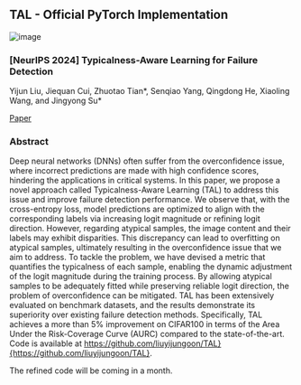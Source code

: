 ## TAL - Official PyTorch Implementation
![image](https://github.com/user-attachments/assets/e0f6294a-54f8-45b9-8a29-d78865df930a)


### [NeurIPS 2024] Typicalness-Aware Learning for Failure Detection
Yijun Liu, Jiequan Cui, Zhuotao Tian*, Senqiao Yang, Qingdong He, Xiaoling Wang, and Jingyong Su*<br>

[Paper](https://neurips.cc/virtual/2024/poster/95120)

### Abstract
Deep neural networks (DNNs) often suffer from the overconfidence issue, where incorrect predictions are made with high confidence scores, hindering the applications in critical systems. In this paper, we propose a novel approach called Typicalness-Aware Learning (TAL) to address this issue and improve failure detection performance. 
We observe that, with the cross-entropy loss, model predictions are optimized to align with the corresponding labels via increasing logit magnitude or refining logit direction. However, regarding atypical samples, the image content and their labels may exhibit disparities. This discrepancy can lead to overfitting on atypical samples, ultimately resulting in the overconfidence issue that we aim to address. To tackle the problem, we have devised a metric that quantifies the typicalness of each sample, enabling the dynamic adjustment of the logit magnitude during the training process. By allowing atypical samples to be adequately fitted while preserving reliable logit direction, the problem of overconfidence can be mitigated. TAL has been extensively evaluated on benchmark datasets, and the results demonstrate its superiority over existing failure detection methods. Specifically, TAL achieves a more than 5% improvement on CIFAR100 in terms of the Area Under the Risk-Coverage Curve (AURC) compared to the state-of-the-art. Code is available at https://github.com/liuyijungoon/TAL}{https://github.com/liuyijungoon/TAL}.


The refined code will be coming in a month.

